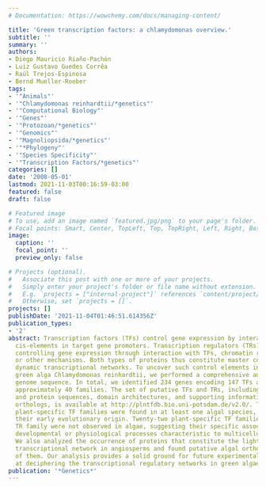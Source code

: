 ```yaml
---
# Documentation: https://wowchemy.com/docs/managing-content/

title: 'Green transcription factors: a chlamydomonas overview.'
subtitle: ''
summary: ''
authors:
- Diego Mauricio Riaño-Pachón
- Luiz Gustavo Guedes Corrêa
- Raúl Trejos-Espinosa
- Bernd Mueller-Roeber
tags:
- '"Animals"'
- '"Chlamydomonas reinhardtii/*genetics"'
- '"Computational Biology"'
- '"Genes"'
- '"Protozoan/*genetics"'
- '"Genomics"'
- '"Magnoliopsida/*genetics"'
- '"*Phylogeny"'
- '"Species Specificity"'
- '"Transcription Factors/*genetics"'
categories: []
date: '2008-05-01'
lastmod: 2021-11-03T00:16:59-03:00
featured: false
draft: false

# Featured image
# To use, add an image named `featured.jpg/png` to your page's folder.
# Focal points: Smart, Center, TopLeft, Top, TopRight, Left, Right, BottomLeft, Bottom, BottomRight.
image:
  caption: ''
  focal_point: ''
  preview_only: false

# Projects (optional).
#   Associate this post with one or more of your projects.
#   Simply enter your project's folder or file name without extension.
#   E.g. `projects = ["internal-project"]` references `content/project/deep-learning/index.md`.
#   Otherwise, set `projects = []`.
projects: []
publishDate: '2021-11-04T01:46:51.614356Z'
publication_types:
- '2'
abstract: Transcription factors (TFs) control gene expression by interacting with
  cis-elements in target gene promoters. Transcription regulators (TRs) assist in
  controlling gene expression through interaction with TFs, chromatin remodeling,
  or other mechanisms. Both types of proteins thus constitute master controllers of
  dynamic transcriptional networks. To uncover such control elements in the photosynthetic
  green alga Chlamydomonas reinhardtii, we performed a comprehensive analysis of its
  genome sequence. In total, we identified 234 genes encoding 147 TFs and 87 TRs of
  approximately 40 families. The set of putative TFs and TRs, including their transcript
  and protein sequences, domain architectures, and supporting information about putative
  orthologs, is available at http://plntfdb.bio.uni-potsdam.de/v2.0/. Twelve of 34
  plant-specific TF families were found in at least one algal species, indicating
  their early evolutionary origin. Twenty-two plant-specific TF families and one plant-specific
  TR family were not observed in algae, suggesting their specific association with
  developmental or physiological processes characteristic to multicellular plants.
  We also analyzed the occurrence of proteins that constitute the light-regulated
  transcriptional network in angiosperms and found putative algal orthologs for most
  of them. Our analysis provides a solid ground for future experimental studies aiming
  at deciphering the transcriptional regulatory networks in green algae.
publication: '*Genetics*'
---
```

